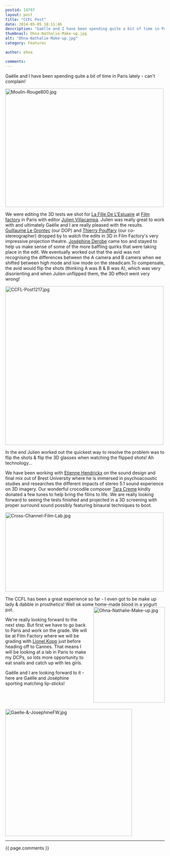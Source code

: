 ```yaml
---
postid: 14797
layout: post
title: "CCFL Post"
date: 2014-05-05 18:11:46
description: "Gaëlle and I have been spending quite a bit of time in Paris lately - can&#8217;t complain! We were editing the 3D tests we shot for La Fille De L&#8217;Estuaire at Film factory in Paris with editor Julien Villacampa. Julien&#8230;"
thumbnail: Ohna-Nathalie-Make-up.jpg
alt: "Ohna-Nathalie-Make-up.jpg"
category: Features

author: ohna

comments:
---
```


<p>Gaëlle and I have been spending quite a bit of time in Paris lately - can't complain! </p>

<p><a href="{{ site.baseurl }}/assets_c/2014/05/Moulin-Rouge800-820.html" onclick="window.open('{{ site.baseurl }}/assets_c/2014/05/Moulin-Rouge800-820.html','popup','width=800,height=598,scrollbars=no,resizable=no,toolbar=no,directories=no,location=no,menubar=no,status=no,left=0,top=0'); return false"><img src="{{ site.baseurl }}/assets_c/2014/05/Moulin-Rouge800-thumb-500x373-820.jpg" width="500" height="373" alt="Moulin-Rouge800.jpg" class="mt-image-none" style="" /></a></p>

<p>We were editing the 3D tests we shot for <a href="{{ site.baseurl }}/about/#feature%20projects">La Fille De <span class="caps">L'E</span>stuaire</a> at <a href="http://www.filmfactory.fr/">Film factory</a> in Paris with editor <a href="http://en.unifrance.org/directories/person/324155/julien-villacampa">Julien Villacampa</a>. Julien was really great to work with and ultimately Gaëlle and I are really pleased with the results. <a href="http://agenceapicorp.com/directors-of-photography/guillaume-le-grontec">Guillaume Le Grontec</a> (our <span class="caps">DOP</span>) and <a href="http://www.1fois5.com/personnes/Thierry_Pouffary_7">Thierry Pouffary</a> (our co-stereographer) dropped by to watch the edits in 3D in Film Factory's very impressive projection theatre. <a href="https://www.youtube.com/watch?v=5nleRK0iQ5s">Joséphine Derobe</a> came too and stayed to help us make sense of some of the more baffling quirks that were taking place in the edit. We eventually worked out that the avid was not recognising the differences between the A camera and B camera when we shifted between high mode and low mode on the steadicam.To compensate, the avid would flip the shots (thinking A was B &amp; B was A), which was very disorienting and when Julien unflipped them, the 3D effect went very wrong!</p>

<p><a href="{{ site.baseurl }}/assets_c/2014/05/CCFL-Post1217-823.html" onclick="window.open('{{ site.baseurl }}/assets_c/2014/05/CCFL-Post1217-823.html','popup','width=1217,height=304,scrollbars=no,resizable=no,toolbar=no,directories=no,location=no,menubar=no,status=no,left=0,top=0'); return false"><img src="{{ site.baseurl }}/assets_c/2014/05/CCFL-Post1217-thumb-1000x249-823.jpg" width="500" alt="CCFL-Post1217.jpg" class="mt-image-none" style="" /></a></p>

<p>In the end Julien worked out the quickest way to resolve the problem was to flip the shots &amp; flip the 3D glasses when watching the flipped shots! Ah technology...</p>

<p>We have been working with <a href="https://www.linkedin.com/pub/etienne-hendrickx/67/b70/957">Etienne Hendrickx</a> on the sound design and final mix out of Brest University where he is immersed in psychoacoustic studies and researches the different impacts of stereo 5.1 sound experience on 3D imagery. Our wonderful crocodile composer <a href="https://soundcloud.com/tara-creme">Tara Creme</a> kindly donated a few tunes to help bring the films to life. We are really looking forward to seeing the tests finished and projected in a 3D screening with proper surround sound possibly featuring binaural techniques to boot. </p>

<p><a href="{{ site.baseurl }}/assets_c/2014/05/Cross-Channel-Film-Lab-829.html" onclick="window.open('{{ site.baseurl }}/assets_c/2014/05/Cross-Channel-Film-Lab-829.html','popup','width=848,height=424,scrollbars=no,resizable=no,toolbar=no,directories=no,location=no,menubar=no,status=no,left=0,top=0'); return false"><img src="{{ site.baseurl }}/assets_c/2014/05/Cross-Channel-Film-Lab-thumb-500x250-829.jpg" width="500" height="250" alt="Cross-Channel-Film-Lab.jpg" class="mt-image-none" style="" /></a></p>

<p>The <span class="caps">CCFL </span>has been a great experience so far - I even got to be make up lady &amp; dabble in prosthetics! Well ok some home-made blood in a yogurt pot.  <a href="{{ site.baseurl }}/assets_c/2014/05/Ohna-Nathalie-Make-up-832.html" onclick="window.open('{{ site.baseurl }}/assets_c/2014/05/Ohna-Nathalie-Make-up-832.html','popup','width=446,height=598,scrollbars=no,resizable=no,toolbar=no,directories=no,location=no,menubar=no,status=no,left=0,top=0'); return false"><img src="{{ site.baseurl }}/assets_c/2014/05/Ohna-Nathalie-Make-up-thumb-225x301-832.jpg" width="225" height="301" alt="Ohna-Nathalie-Make-up.jpg" class="mt-image-right" style="float: right; margin: 0 0 20px 20px;" /></a></p>

<p>We're really looking forward to the next step. But first we have to go back to Paris and work on the grade. We will be at Film Factory where we will be grading with <a href="https://www.youtube.com/watch?v=l7XznFb2p5s">Lionel Kopp</a> just before heading off to Cannes. That means I will be looking at a lab in Paris to make my <span class="caps">DCP</span>s, so lots more opportunity to eat snails and catch up with les girls.</p>

<p>Gaëlle and I are looking forward to it - here are Gaëlle and Joséphine sporting matching lip-sticks!</p>

<p><a href="{{ site.baseurl }}/assets_c/2014/05/Gaelle-&amp;-JosephineFW-826.html" onclick="window.open('{{ site.baseurl }}/assets_c/2014/05/Gaelle-&amp;-JosephineFW-826.html','popup','width=1280,height=960,scrollbars=no,resizable=no,toolbar=no,directories=no,location=no,menubar=no,status=no,left=0,top=0'); return false"><img src="{{ site.baseurl }}/assets_c/2014/05/Gaelle-&amp;-JosephineFW-thumb-500x375-826.jpg" width="400" alt="Gaelle-&amp;-JosephineFW.jpg" class="mt-image-none" style="" /></a></p>

<hr>

{{ page.comments }}


